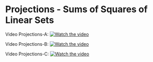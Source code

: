 # Projections - Sums of Squares of Linear Sets


Video Projections-A: 
[![Watch the video](https://i9.ytimg.com/vi/NRcZDpixW9Y/mqdefault.jpg?v=67b2ff54&sqp=CLzl0b0G&rs=AOn4CLBZnNwBuV0rZsOhtV5zO36aHXc6zA)](https://youtu.be/NRcZDpixW9Y)


Video Projections-B: 
[![Watch the video](https://i9.ytimg.com/vi/Looi9LFRaEY/mqdefault.jpg?v=67b2ffc8&sqp=CLzl0b0G&rs=AOn4CLBCREs_nGpXtmHxSrcgUVLG0m3YGA)](https://youtu.be/Looi9LFRaEY)

Video Projections-C: 
[![Watch the video](https://i9.ytimg.com/vi/P4JLcRJ9jjQ/mqdefault.jpg?v=67b30004&sqp=CLzl0b0G&rs=AOn4CLC8iV7JrV0shtB3S7n0IBrIb0_0Yg)](https://youtu.be/P4JLcRJ9jjQ)
